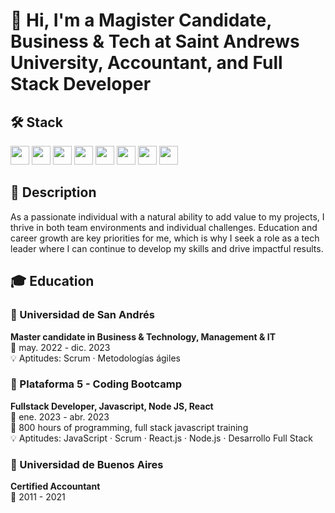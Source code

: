 # 👋 Hi, I'm a Magister Candidate, Business & Tech at Saint Andrews University, Accountant, and Full Stack Developer

## 🛠 Stack

<p>
  <img src="https://img.shields.io/badge/JavaScript-F7DF1E?style=for-the-badge&logo=javascript&logoColor=black" height="30"/>
  <img src="https://img.shields.io/badge/React-61DAFB?style=for-the-badge&logo=react&logoColor=black" height="30"/>
  <img src="https://img.shields.io/badge/Redux-764ABC?style=for-the-badge&logo=redux&logoColor=white" height="30"/>
  <img src="https://img.shields.io/badge/Node.js-339933?style=for-the-badge&logo=node.js&logoColor=white" height="30"/>
  <img src="https://img.shields.io/badge/Express-000000?style=for-the-badge&logo=express&logoColor=white" height="30"/>
  <img src="https://img.shields.io/badge/PostgreSQL-336791?style=for-the-badge&logo=postgresql&logoColor=white" height="30"/>
  <img src="https://img.shields.io/badge/MongoDB-47A248?style=for-the-badge&logo=mongodb&logoColor=white" height="30"/>
  <img src="https://img.shields.io/badge/Salesforce-00A1E0?style=for-the-badge&logo=salesforce&logoColor=white" height="30"/>
</p>

## 📝 Description

As a passionate individual with a natural ability to add value to my projects, I thrive in both team environments and individual challenges. Education and career growth are key priorities for me, which is why I seek a role as a tech leader where I can continue to develop my skills and drive impactful results.

## 🎓 Education

### 🏫 Universidad de San Andrés
**Master candidate in Business & Technology, Management & IT**  
📅 may. 2022 - dic. 2023  
💡 Aptitudes: Scrum · Metodologías ágiles

### 🏫 Plataforma 5 - Coding Bootcamp
**Fullstack Developer, Javascript, Node JS, React**  
📅 ene. 2023 - abr. 2023  
🔖 800 hours of programming, full stack javascript training  
💡 Aptitudes: JavaScript · Scrum · React.js · Node.js · Desarrollo Full Stack

### 🏫 Universidad de Buenos Aires
**Certified Accountant**  
📅 2011 - 2021
